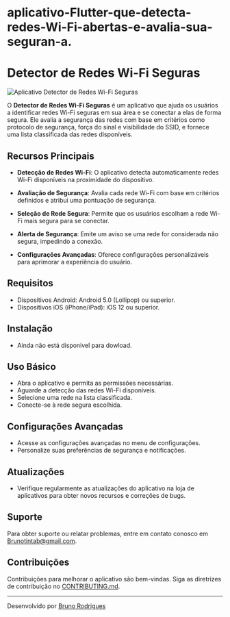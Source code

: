 # aplicativo-Flutter-que-detecta-redes-Wi-Fi-abertas-e-avalia-sua-seguran-a.
# Detector de Redes Wi-Fi Seguras

![Aplicativo Detector de Redes Wi-Fi Seguras](app_screenshot.png)

O **Detector de Redes Wi-Fi Seguras** é um aplicativo que ajuda os usuários a identificar redes Wi-Fi seguras em sua área e se conectar a elas de forma segura. Ele avalia a segurança das redes com base em critérios como protocolo de segurança, força do sinal e visibilidade do SSID, e fornece uma lista classificada das redes disponíveis.

## Recursos Principais

- **Detecção de Redes Wi-Fi**: O aplicativo detecta automaticamente redes Wi-Fi disponíveis na proximidade do dispositivo.

- **Avaliação de Segurança**: Avalia cada rede Wi-Fi com base em critérios definidos e atribui uma pontuação de segurança.

- **Seleção de Rede Segura**: Permite que os usuários escolham a rede Wi-Fi mais segura para se conectar.

- **Alerta de Segurança**: Emite um aviso se uma rede for considerada não segura, impedindo a conexão.

- **Configurações Avançadas**: Oferece configurações personalizáveis para aprimorar a experiência do usuário.

## Requisitos

- Dispositivos Android: Android 5.0 (Lollipop) ou superior.
- Dispositivos iOS (iPhone/iPad): iOS 12 ou superior.

## Instalação

- Ainda não está disponivel para dowload.

## Uso Básico

- Abra o aplicativo e permita as permissões necessárias.
- Aguarde a detecção das redes Wi-Fi disponíveis.
- Selecione uma rede na lista classificada.
- Conecte-se à rede segura escolhida.

## Configurações Avançadas

- Acesse as configurações avançadas no menu de configurações.
- Personalize suas preferências de segurança e notificações.

## Atualizações

- Verifique regularmente as atualizações do aplicativo na loja de aplicativos para obter novos recursos e correções de bugs.

## Suporte

Para obter suporte ou relatar problemas, entre em contato conosco em [Brunotintab@gmail.com](Brunotintab@gmail.com).


## Contribuições

Contribuições para melhorar o aplicativo são bem-vindas. Siga as diretrizes de contribuição no [CONTRIBUTING.md](CONTRIBUTING.md).



---

Desenvolvido por [Bruno Rodrigues](https://github.com/funcionou198)
